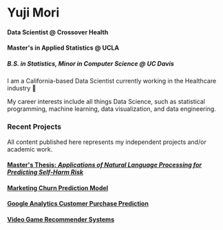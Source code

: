 # Yuji Mori 

#### Data Scientist @ Crossover Health

####  Master's in Applied Statistics @ UCLA
##### B.S. in Statistics, Minor in Computer Science @ UC Davis

I am a California-based Data Scientist currently working in the Healthcare industry :hospital:

My career interests include all things Data Science, such as statistical programming, machine learning, data visualization, and data engineering.



### Recent Projects

All content published here represents my independent projects and/or academic work.

#### [Master's Thesis: _Applications of Natural Language Processing for Predicting Self-Harm Risk_](https://escholarship.org/uc/item/4c51s9qv)

#### [Marketing Churn Prediction Model](https://github.com/ypmori/Marketing_Churn)

#### [Google Analytics Customer Purchase Prediction](https://github.com/ypmori/Google_Analytics_Prediction)

#### [Video Game Recommender Systems](https://ypmori.github.io/STA141C_Report.pdf)




